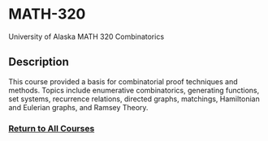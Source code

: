 # MATH-320
University of Alaska MATH 320 Combinatorics

## Description
This course provided a basis for combinatorial proof techniques and methods.  Topics include enumerative combinatorics, generating functions, set systems, recurrence relations,
directed graphs, matchings, Hamiltonian and Eulerian graphs, and Ramsey Theory.



### [Return to All Courses](https://github.com/StefanoFochesatto/Course-Work)
